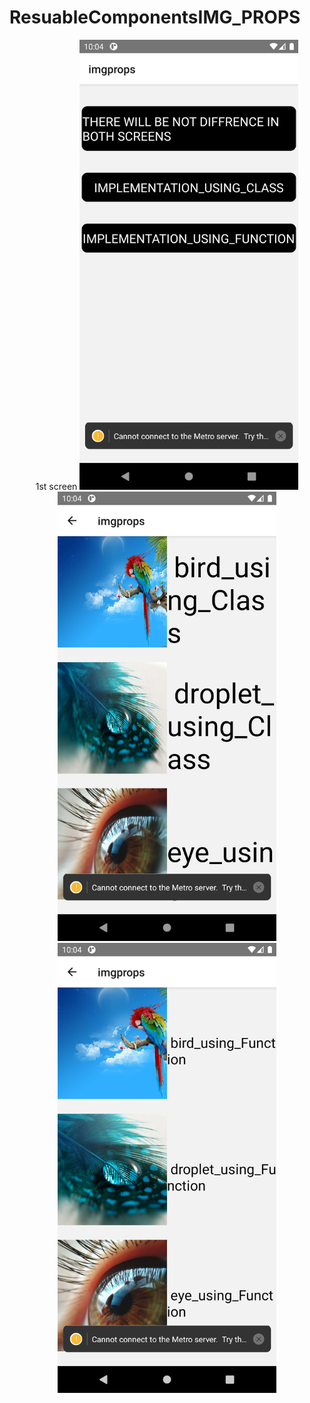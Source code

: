 # ResuableComponentsIMG_PROPS
<p align="center">
 1st screen
<img src="https://github.com/restaurantreact/ResuableComponentsIMG_PROPS/blob/master/Resuable_componenet-screen-shots/Screenshot_1595522046.png" width="350" title="hover text">
<img src="https://github.com/restaurantreact/ResuableComponentsIMG_PROPS/blob/master/Resuable_componenet-screen-shots/Screenshot_1595522050.png" width="350" title="hover text">
  <img src="https://github.com/restaurantreact/ResuableComponentsIMG_PROPS/blob/master/Resuable_componenet-screen-shots/Screenshot_1595522054.png" width="350" title="hover text">
</p>
